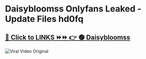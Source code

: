 
 # Daisybloomss Onlyfans Leaked - Update Files hd0fq

## <h2><a href="https://clipsfans.com/Daisybloomss&ref=git">🔗 Click to LINKS ⏩⏩ 👉 🟢 Daisybloomss </a></h2>

<a href="https://clipsfans.com/Daisybloomss&ref=git" rel="nofollow" data-target="animated-image.originalLink"><img src="https://i.ibb.co.com/xMMVF88/686577567.gif" alt="Viral Video Original" style="max-width: 100%; display: inline-block;" data-target="animated-image.originalImage"></a>

